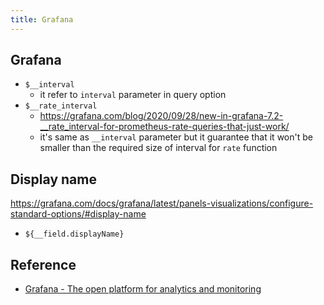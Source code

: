 ```yaml
---
title: Grafana
---
```


## Grafana



- `$__interval`
    - it refer to `interval` parameter in query option
- `$__rate_interval`
    - https://grafana.com/blog/2020/09/28/new-in-grafana-7.2-__rate_interval-for-prometheus-rate-queries-that-just-work/
    - it's same as `__interval` parameter but it guarantee that it won't be smaller than the required size of interval for `rate` function


## Display name
https://grafana.com/docs/grafana/latest/panels-visualizations/configure-standard-options/#display-name

- `${__field.displayName}	`




## Reference
* [Grafana - The open platform for analytics and monitoring](https://grafana.com/)

